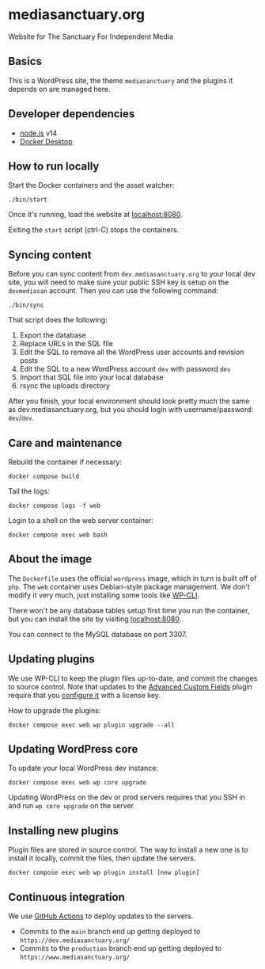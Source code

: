 # mediasanctuary.org

Website for The Sanctuary For Independent Media

## Basics

This is a WordPress site, the theme `mediasanctuary` and the plugins it depends on are managed here.

## Developer dependencies

* [node.js](https://nodejs.org/) v14
* [Docker Desktop](https://www.docker.com/products/docker-desktop)

## How to run locally

Start the Docker containers and the asset watcher:

```
./bin/start
```

Once it's running, load the website at [localhost:8080](http://localhost:8080/).

Exiting the `start` script (ctrl-C) stops the containers.

## Syncing content

Before you can sync content from `dev.mediasanctuary.org` to your local dev site, you will need to make sure your public SSH key is setup on the `devmediasan` account. Then you can use the following command:

```
./bin/sync
```

That script does the following:

1. Export the database
2. Replace URLs in the SQL file
3. Edit the SQL to remove all the WordPress user accounts and revision posts
4. Edit the SQL to a new WordPress account `dev` with password `dev`
5. Import that SQL file into your local database
6. rsync the uploads directory

After you finish, your local environment should look pretty much the same as dev.mediasanctuary.org, but you should login with username/password: `dev`/`dev`.

## Care and maintenance

Rebuild the container if necessary:

```
docker compose build
```

Tail the logs:

```
docker compose logs -f web
```

Login to a shell on the web server container:

```
docker compose exec web bash
```

## About the image

The `Dockerfile` uses the official `wordpress` image, which in turn is built off of `php`. The `web` container uses Debian-style package management. We don't modify it very much, just installing some tools like [WP-CLI](https://wp-cli.org/).

There won't be any database tables setup first time you run the container, but you can install the site by visiting [localhost:8080](http://localhost:8080/).

You can connect to the MySQL database on port 3307.

## Updating plugins

We use WP-CLI to keep the plugin files up-to-date, and commit the changes to source control. Note that updates to the [Advanced Custom Fields](https://www.advancedcustomfields.com/) plugin require that you [configure it](http://localhost:8080/wp-admin/edit.php?post_type=acf-field-group&page=acf-settings-updates) with a license key.

How to upgrade the plugins:

```
docker compose exec web wp plugin upgrade --all
```

## Updating WordPress core

To update your local WordPress dev instance:

```
docker compose exec web wp core upgrade
```

Updating WordPress on the dev or prod servers requires that you SSH in and run `wp core upgrade` on the server.

## Installing new plugins

Plugin files are stored in source control. The way to install a new one is to install it locally, commit the files, then update the servers.

```
docker compose exec web wp plugin install [new plugin]
```

## Continuous integration

We use [GitHub Actions](https://github.com/mediasanctuary/mediasanctuary.org/actions) to deploy updates to the servers.

* Commits to the `main` branch end up getting deployed to `https://dev.mediasanctuary.org/`
* Commits to the `production` branch end up getting deployed to `https://www.mediasanctuary.org/`
